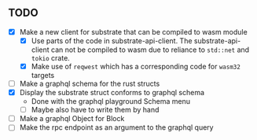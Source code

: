 ## TODO
- [X] Make a new client for substrate that can be compiled to wasm module
    - [X] Use parts of the code in substrate-api-client. The substrate-api-client can not be compiled to wasm due to reliance to `std::net` and `tokio` crate.
    - [X] Make use of `reqwest` which has a corresponding code for `wasm32` targets
- [ ] Make a graphql schema for the rust structs
- [X] Display the substrate struct conforms to graphql schema
    - Done with the graphql playground Schema menu
    - [ ] Maybe also have to write them by hand
- [ ] Make a graphql Object for Block
- [ ] Make the rpc endpoint as an argument to the graphql query
